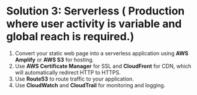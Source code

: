 # Solution 3: Serverless ( Production where user activity is variable and global reach is required.)

1. Convert your static web page into a serverless application using **AWS Amplify** or **AWS S3** for hosting.
2. Use **AWS Certificate Manager** for SSL and **CloudFront** for CDN, which will automatically redirect HTTP to HTTPS.
3. Use **Route53** to route traffic to your application.
4. Use **CloudWatch** and **CloudTrail** for monitoring and logging.
